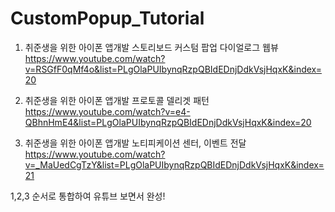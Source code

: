 # CustomPopup_Tutorial
1. 취준생을 위한 아이폰 앱개발 스토리보드 커스텀 팝업 다이얼로그 웹뷰
https://www.youtube.com/watch?v=RSGfF0qMf4o&list=PLgOlaPUIbynqRzpQBIdEDnjDdkVsjHqxK&index=20

2. 취준생을 위한 아이폰 앱개발 프로토콜 델리겟 패턴
https://www.youtube.com/watch?v=e4-QBhnHmE4&list=PLgOlaPUIbynqRzpQBIdEDnjDdkVsjHqxK&index=20

3. 취준생을 위한 아이폰 앱개발 노티피케이션 센터, 이벤트 전달 
https://www.youtube.com/watch?v=_MaUedCgTzY&list=PLgOlaPUIbynqRzpQBIdEDnjDdkVsjHqxK&index=21

1,2,3 순서로 통합하여 유튜브 보면서 완성!
